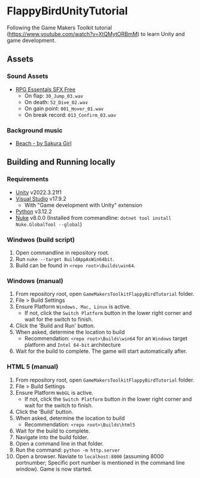 # FlappyBirdUnityTutorial
Following the Game Makers Toolkit tutorial (https://www.youtube.com/watch?v=XtQMytORBmM) to learn Unity and game development.

## Assets
### Sound Assets
- [RPG Essentals SFX Free](https://leohpaz.itch.io/rpg-essentials-sfx-free)
  - On flap: `30_Jump_03.wav`
  - On death: `52_Dive_02.wav`
  - On gain point: `001_Hover_01.wav`
  - On break record: `013_Confirm_03.wav`
  
### Background music
- [Beach - by Sakura Girl](https://soundcloud.com/sakuragirl_official/beach)

## Building and Running locally
### Requirements
- [Unity](https://unity.com/releases/editor/archive) v2022.3.21f1
- [Visual Studio](https://visualstudio.microsoft.com/vs/community/) v17.9.2
	- With "Game development with Unity" extension
- [Python](https://www.python.org/downloads/) v3.12.2
- [Nuke](https://nuke.build/docs/introduction/) v8.0.0 (Installed from commandline: `dotnet tool install Nuke.GlobalTool --global`)

### Windwos (build script)
1. Open commandline in repository root.
2. Run `nuke --target BuildAppAsWin64bit`.
3. Build can be found in `<repo root>\Builds\win64`.

### Windows (manual)
1. From repository root, open `GameMakersToolkitFlappyBirdTutorial` folder.
2. File > Build Settings
3. Ensure Platform `Windows, Mac, Linux` is active.
	- If not, click the `Switch Platform` button in the lower right corner and wait for the switch to finish.
4. Click the 'Build and Run' button.
5. When asked, determine the location to build
	- Recommendation: `<repo root>\Builds\win64` for an `Windows` target platform and `Intel 64-bit` architecture
6. Wait for the build to complete. The game will start automatically after.

### HTML 5 (manual)
1. From repository root, open `GameMakersToolkitFlappyBirdTutorial` folder.
2. File > Build Settings
3. Ensure Platform `WebGL` is active.
	- If not, click the `Switch Platform` button in the lower right corner and wait for the switch to finish.
4. Click the 'Build' button.
5. When asked, determine the location to build
	- Recommendation: `<repo root>\Builds\html5`
6. Wait for the build to complete.
7. Navigate into the build folder.
8. Open a command line in that folder.
9. Run the command: `python -m http.server`
10. Open a browser. Naviate to `localhost:8000` (assuming 8000 portnumber; Specific port number is mentioned in the command line window). Game is now started.